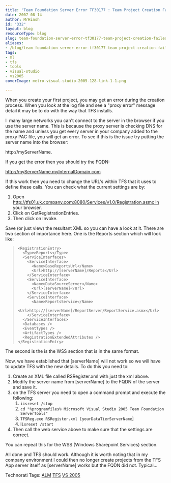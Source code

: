 ```yaml
---
title: 'Team Foundation Server Error TF30177 : Team Project Creation Failed'
date: 2007-08-14
author: MrHinsh
id: "332"
layout: blog
resourceType: blog
slug: team-foundation-server-error-tf30177-team-project-creation-failed
aliases:
- /blog/team-foundation-server-error-tf30177-team-project-creation-failed
tags:
- ml
- tfs
- tools
- visual-studio
- vs2005
coverImage: metro-visual-studio-2005-128-link-1-1.png

---
```



When you create your first project, you may get an error during the creation process. When you look at the log file and see a "proxy error" message detail it may be to do with the way that TFS installs.

I  many large networks you can't connect to the server in the browser if you use the server name. This is because the proxy server is checking DNS for the name and unless you get every server in your company added to the proxy PAC file, you will get an error. To see if this is the issue try putting the server name into the browser:

http://myServerName.

If you get the error then you should try the FQDN:

http://myServerName.myInternalDomain.com

If this work then you need to change the URL's within TFS that it uses to define these calls. You can check what the current settings are by:

1. Open http://tfs01.uk.company.com:8080/Services/v1.0/Registration.asmx in your browser.
2. Click on GetRegistrationEntries.
3. Then click on Invoke.

Save (or just view) the resultant XML so you can have a look at it. There are two section of importance here. One is the Reports section which will look like:

> ```
> <RegistrationEntry>
>   <Type>Reports</Type>
>   <ServiceInterfaces>
>     <ServiceInterface>
>       <Name>BaseReportsUrl</Name>
>       <Url>http://[serverName]/Reports</Url>
>     </ServiceInterface>
>     <ServiceInterface>
>       <Name>DataSourceServer</Name>
>       <Url>[serverName]</Url>
>     </ServiceInterface>
>     <ServiceInterface>
>       <Name>ReportsService</Name>
>       <Url>http://[serverName]/ReportServer/ReportService.asmx</Url>
>     </ServiceInterface>
>   </ServiceInterfaces>
>   <Databases />
>   <EventTypes />
>   <ArtifactTypes />
>   <RegistrationExtendedAttributes />
> </RegistrationEntry>
> ```
>
> [](http://11011.net/software/vspaste)

The second is the is the WSS section that is in the same format.

Now, we have established that \[serverName\] will not work so we will have to update TFS with the new details. To do this you need to:

1. Create an XML file called RSRegister.xml with just the xml above.
2. Modify the server name from \[serverName\] to the FQDN of the server and save it.
3. on the TFS server you need to open a command prompt and execute the following:
   1. `iisreset /stop`
   2. `cd "%programfiles% Microsoft Visual Studio 2005 Team Foundation ServerTools"`
   3. `TFSReg.exe RSRegister.xml [yourDataTierServerName`\]
   4. i`isreset /start`
4. Then call the web service above to make sure that the settings are correct.

You can repeat this for the WSS (Windows Sharepoint Services) section.

All done and TFS should work. Although it is worth noting that in my company environment I could then no longer create projects from the TFS App server itself as \[serverName\] works but the FQDN did not. Typical...

Technorati Tags: [ALM](http://technorati.com/tags/ALM) [TFS](http://technorati.com/tags/TFS) [VS 2005](http://technorati.com/tags/VS+2005)


